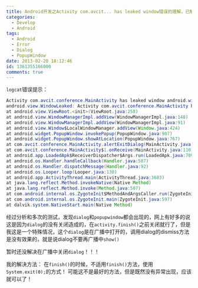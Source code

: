 ```yaml
---
title: Android开发之Activity com.avcit... has leaked window错误的理解，已解决！
categories:
  - Develop
  - Android
tags:
  - Android
  - Error
  - Dialog
  - PopupWindow
date: 2013-02-20 18:12:46
id: 1361355166000
comments: true
---
```


`logcat`错误提示：
```Java
Activity com.avcit.conference.MainActivity has leaked window android.widget.PopupWindow$PopupViewContainer@406dfc10 that was originally added here  
android.view.WindowLeaked: Activity com.avcit.conference.MainActivity has leaked window android.widget.PopupWindow$PopupViewContainer@406dfc10 that was originally added here  
at android.view.ViewRoot.<init>(ViewRoot.java:258)  
at android.view.WindowManagerImpl.addView(WindowManagerImpl.java:148)  
at android.view.WindowManagerImpl.addView(WindowManagerImpl.java:91)  
at android.view.Window$LocalWindowManager.addView(Window.java:424)  
at android.widget.PopupWindow.invokePopup(PopupWindow.java:907)  
at android.widget.PopupWindow.showAtLocation(PopupWindow.java:767)  
at com.avcit.conference.MainActivity.alertExitDialog(MainActivity.java:352)  
at com.avcit.conference.MainActivity$1.onReceive(MainActivity.java:110)  
at android.app.LoadedApk$ReceiverDispatcher$Args.run(LoadedApk.java:709)  
at android.os.Handler.handleCallback(Handler.java:587)  
at android.os.Handler.dispatchMessage(Handler.java:92)  
at android.os.Looper.loop(Looper.java:130)  
at android.app.ActivityThread.main(ActivityThread.java:3683)  
at java.lang.reflect.Method.invokeNative(Native Method)  
at java.lang.reflect.Method.invoke(Method.java:507)  
at com.android.internal.os.ZygoteInit$MethodAndArgsCaller.run(ZygoteInit.java:839)  
at com.android.internal.os.ZygoteInit.main(ZygoteInit.java:597)  
at dalvik.system.NativeStart.main(Native Method)
```
经过分析和多次的测试，发现`dialog`和`popupwindow`都会出现的，网上有好多的说这是因为`dialog`的没有关闭造成的，在`activity.finish()`之前关闭就行了，但是我这是一个特殊情况，这个`dialog`是在广播中打开的，调用dialog的dismiss方法是没有效果的，就是说dialog不要再广播中`show()`

暂时还没解决在广播中关闭`dialog`！！！

我的解决方法：
在`finish()`的时候，不适用`finish()`方法，使用`System.exit(0);`的方式！
可能这不是最好的方法，但是既然没有异常出现，应该就可以了！